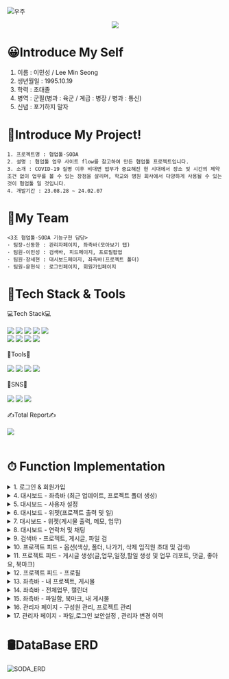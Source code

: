 ![우주](https://user-images.githubusercontent.com/50413112/105368338-c5250000-5c44-11eb-9a01-5a8c95186bba.jpg)

<div align="center">
  <img src="https://capsule-render.vercel.app/api?type=waving&color=auto&height=200&section=header&text=Welcome%20MinSeong%20Github!&fontSize=50" />
</div>

# 😀Introduce My Self
1. 이름 : 이민성 / Lee Min Seong 
2. 생년월일 : 1995.10.19 
3. 학력 : 초대졸
4. 병역 : 군필(병과 : 육군 / 계급 : 병장 / 병과 : 통신)
5. 신념 : 포기하지 말자

# 📑Introduce My Project!

    1. 프로젝트명 : 협업툴-SODA
    2. 설명 : 협업툴 업무 사이트 flow를 참고하여 만든 협업툴 프로젝트입니다.
    3. 소개 : COVID-19 질병 이후 비대면 업무가 중요해진 현 시대에서 장소 및 시간의 제약 조건 없이 업무를 볼 수 있는 장점을 살리며, 학교와 병원 회사에서 다양하게 사용될 수 있는 것이 협업툴 일 것입니다.
    4. 개발기간 : 23.08.28 ~ 24.02.07

# 👥My Team

    <3조 협업툴-SODA 기능구현 담당>
    · 팀장-신동한 : 관리자페이지, 좌측바(모아보기 탭)
    · 팀원-이민성 : 검색바, 피드페이지, 프로필팝업
    · 팀원-장세현 : 대시보드페이지, 좌측바(프로젝트 폴더)
    · 팀원-문현식 : 로그인페이지, 회원가입페이지



# 📡Tech Stack & Tools
<div>
	<div>
		💻Tech Stack💻
	</div> <br>
	<img src="https://img.shields.io/badge/Java-007396?style=flat&logo=Java&logoColor=white" />
	<img src="https://img.shields.io/badge/HTML5-E34F26?style=flat&logo=HTML5&logoColor=white" />
	<img src="https://img.shields.io/badge/CSS3-1572B6?style=flat&logo=CSS3&logoColor=white" />
	<img src="https://img.shields.io/badge/JavaScript-yellow?style=flat&logo=JavaScript&logoColor=white" />
	<img src="https://img.shields.io/badge/jQuery-4682B4?style=flat&logo=jQuery&logoColor=white" /> <br>
	<img src="https://img.shields.io/badge/Oracle SQL-FF0000?style=flat&logo=Oracle&logoColor=white" />
	<img src="https://img.shields.io/badge/Spring-008000?style=flat&logo=Spring&logoColor=white" />
	<img src="https://img.shields.io/badge/Ajax-4682B4?style=flat&logo=Ajax&logoColor=white" />
	<img src="https://img.shields.io/badge/Servlet&JSP-4682B4?style=flat&logo=JSP&logoColor=white" />
</div> <br>

<div>
	<div>
		🔨Tools🔨
	</div> <br>
	<img src="https://img.shields.io/badge/Eclipse IDE-2C2255?style=flat&logo=Eclipse&logoColor=white" />
	<img src="https://img.shields.io/badge/Spring Boot-6DB33F?style=flat&logo=Spring Boot&logoColor=white" />
	<img src="https://img.shields.io/badge/Tomcat-F8DC75?style=flat&logo=Apache Tomcat&logoColor=black" />
	<img src="https://img.shields.io/badge/Github-181717?style=flat&logo=Github&logoColor=white" />
</div> <br> 

<div>
	<div>
		📱SNS📱
	</div> <br>
	<img src="https://img.shields.io/badge/gns_nim_95-E4405F?style=flat&logo=Instagram&logoColor=white"/>
	<img src="https://img.shields.io/badge/mmnwoo33@gmail.com-EA4335?style=flat&logo=Gmail&logoColor=white" />
	<img src="https://img.shields.io/badge/mmnwoo33@naver.com-03C75A?style=flat&logo=Naver&logoColor=white">
</div> <br> 

<div>
	<div>
		✍Total Report✍
	</div> <br>
	<img src="https://github-readme-stats.vercel.app/api/top-langs/?username=LeeMinSeong95&layout=compact"><br><br>
</div>

# ⏱ Function Implementation

<details>
<summary>1. 로그인 & 회원가입</summary>

![SODA_Login&Join](https://github.com/LeeMinSeong95/mySODAproject/assets/157666399/09d3555e-3596-4fa6-b6ec-fc5d792adaea)

</details>

<details>
<summary>4. 대시보드 - 좌측바 (최근 업데이트, 프로젝트 폴더 생성)</summary>

![SODA_Sidebar1](https://github.com/LeeMinSeong95/mySODAproject/assets/157666399/ad9e0b93-e7a2-4484-a7b4-38f03f94134a)

</details>

<details>
<summary>5. 대시보드 - 사용자 설정</summary>

![SODA_Dashboard_userOption](https://github.com/LeeMinSeong95/mySODAproject/assets/157666399/7a83af03-5ff2-462c-987f-ac3d97555dd6)

</details>

<details>
<summary>6. 대시보드 - 위젯(프로젝트 출력 및 일)</summary>

![SODA_Dashboard_widget1](https://github.com/LeeMinSeong95/mySODAproject/assets/157666399/5aad1290-9646-4416-a54f-97bd0d2b32aa)

</details>

<details>
<summary>7. 대시보드 - 위젯(게시물 출력, 메모, 업무)</summary>

![SODA_Dashboard_widget2](https://github.com/LeeMinSeong95/mySODAproject/assets/157666399/123386e3-9f84-4f98-8a20-30d1d02886a0)

</details>

<details>
<summary>8. 대시보드 - 연락처 및 채팅</summary>

![SODA_Dashboard_Chatting](https://github.com/LeeMinSeong95/mySODAproject/assets/157666399/0f12ddfb-b4df-4369-8ff5-95081b723add)

</details>

<details>
<summary>9. 검색바 - 프로젝트, 게시글, 파일 검</summary>

![SODA_Searchbar](https://github.com/LeeMinSeong95/mySODAproject/assets/157666399/7d6992ad-540d-43d2-becc-db63119ffb17)

</details>

<details>
<summary>10. 프로젝트 피드 - 옵션(색상, 폴더, 나가기, 삭제 임직원 초대 및 검색)</summary>

![SODA_Project_Option](https://github.com/LeeMinSeong95/mySODAproject/assets/157666399/864829c9-8d71-4cc5-9bf5-ec05484be4fd)

</details>

<details>
<summary>11. 프로젝트 피드 - 게시글 생성(글,업무,일정,할일 생성 및 업무 리포트, 댓글, 좋아요, 북마크)</summary>

![SODA_Project_Feed](https://github.com/LeeMinSeong95/mySODAproject/assets/157666399/7f7f761d-fd61-4ca5-a003-8ed4e830e97e)

</details>

<details>
<summary>12. 프로젝트 피드 - 프로필</summary>

![SODA_MemberProfile](https://github.com/LeeMinSeong95/mySODAproject/assets/157666399/d7e27fab-af6c-4405-9fd4-76c22c98315e)

</details>

<details>
<summary>13. 좌측바 - 내 프로젝트, 게시물</summary>

![SODA_Sidebar2](https://github.com/LeeMinSeong95/mySODAproject/assets/157666399/c4f3ca7e-50b9-4b0d-90ee-581d01cc5fbf)

</details>

<details>
<summary>14. 좌측바 - 전체업무, 캘린더</summary>

![SODA_Sidebar3](https://github.com/LeeMinSeong95/mySODAproject/assets/157666399/6fdfe498-8604-4e57-950f-aa4021b07bcf)

</details>

<details>
<summary>15. 좌측바 - 파일함, 북마크, 내 게시물</summary>

![SODA_Sidebar4](https://github.com/LeeMinSeong95/mySODAproject/assets/157666399/e9ea00dc-1e3e-4b1d-be7f-e8f6ca049de9)

</details>

<details>
<summary>16. 관리자 페이지 - 구성원 관리, 프로젝트 관리</summary>

![SODA_Admin1](https://github.com/LeeMinSeong95/mySODAproject/assets/157666399/89ac9bbb-df83-46d1-919c-de23c9a3ee12)

</details>

<details>
<summary>17. 관리자 페이지 - 파일,로그인 보안설정 , 관리자 변경 이력</summary>

![SODA_Admin2](https://github.com/LeeMinSeong95/mySODAproject/assets/157666399/ee42cf6f-da3a-4eeb-875d-3e0d23872a3b)

</details>

# 🛢DataBase ERD
![SODA_ERD](https://github.com/LeeMinSeong95/mySODAproject/assets/157666399/71aecd64-0282-4f7d-b42b-f9221e7be350)
